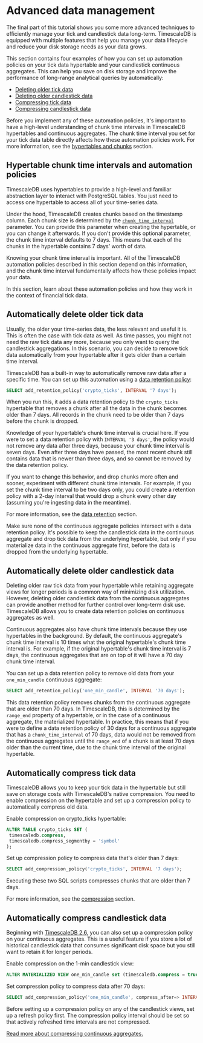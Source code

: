 # Advanced data management
The final part of this tutorial shows you some more advanced techniques
to efficiently manage your tick and candlestick data long-term. TimescaleDB
is equipped with multiple features that help you manage your data lifecycle
and reduce your disk storage needs as your data grows.

This section contains four examples of how you can set up automation policies on your
tick data hypertable and your candlestick continuous aggregates. This can help you 
save on disk storage and improve the performance of long-range analytical queries by
automatically:
* [Deleting older tick data](#automatically-delete-older-tick-data)
* [Deleting older candlestick data](#automatically-delete-older-candlestick-data)
* [Compressing tick data](#automatically-compress-tick-data)
* [Compressing candlestick data](#automatically-compress-candlestick-data)

Before you implement any of these automation policies, it's important to have
a high-level understanding of chunk time intervals in TimescaleDB
hypertables and continuous aggregates. The chunk time interval you set
for your tick data table directly affects how these automation policies
work. For more information, see the 
[hypertables and chunks][chunks] section.

## Hypertable chunk time intervals and automation policies
TimescaleDB uses hypertables to provide a high-level and familiar abstraction
layer to interact with PostgreSQL tables. You just need to access one
hypertable to access all of your time-series data.

Under the hood, TimescaleDB creates chunks based on the timestamp column.
Each chunk size is determined by the [`chunk_time_interval`][interval]
parameter. You can provide this parameter when creating the hypertable, or you can change
it afterwards. If you don't provide this optional parameter, the
chunk time interval defaults to 7 days. This means that each of the
chunks in the hypertable contains 7 days' worth of data.

Knowing your chunk time interval is important. All of the TimescaleDB automation 
policies described in this section depend on this information, and the chunk 
time interval fundamentally affects how these policies impact your data.

In this section, learn about these automation policies and how they work in the
context of financial tick data.

## Automatically delete older tick data
Usually, the older your time-series data, the less relevant and useful it is.
This is often the case with tick data as well. As time passes, you might not
need the raw tick data any more, because you only want to query the candlestick
aggregations. In this scenario, you can decide to remove tick data
automatically from your hypertable after it gets older than a certain time
interval.

TimescaleDB has a built-in way to automatically remove raw data after a
specific time. You can set up this automation using a
[data retention policy][retention]:
```sql
SELECT add_retention_policy('crypto_ticks', INTERVAL '7 days');
```

When you run this, it adds a data retention policy to the `crypto_ticks`
hypertable that removes a chunk after all the data in the chunk becomes
older than 7 days. All records in the chunk need to be
older than 7 days before the chunk is dropped. 

Knowledge of your hypertable's chunk time interval
is crucial here. If you were to set a data retention policy with
`INTERVAL '3 days'`, the policy would not remove any data after three days, because your chunk time interval is seven days. Even after three
days have passed, the most recent chunk still contains data that is newer than three
days, and so cannot be removed by the data retention policy.

If you want to change this behavior, and drop chunks more often and
sooner, experiment with different chunk time intervals. For example, if you
set the chunk time interval to be two days only, you could create a retention
policy with a 2-day interval that would drop a chunk every other day
(assuming you're ingesting data in the meantime).

For more information, see the [data retention][retention] section.

<highlight type="important">
Make sure none of the continuous aggregate policies intersect with a data
retention policy. It's possible to keep the candlestick data in the continuous
aggregate and drop tick data from the underlying hypertable, but only if you
materialize data in the continuous aggregate first, before the data is dropped
from the underlying hypertable.
</highlight>

## Automatically delete older candlestick data
Deleting older raw tick data from your hypertable while retaining aggregate
views for longer periods is a common way of minimizing disk utilization.
However, deleting older candlestick data from the continuous aggregates can
provide another method for further control over long-term disk use.
TimescaleDB allows you to create data retention policies on continuous
aggregates as well.

<highlight type="note">
Continuous aggregates also have chunk time intervals because they use
hypertables in the background. By default, the continuous aggregate's chunk
time interval is 10 times what the original hypertable's chunk time interval is.
For example, if the original hypertable's chunk time interval is 7 days, the
continuous aggregates that are on top of it will have a 70 day chunk time
interval.
</highlight>

You can set up a data retention policy to remove old data from
your `one_min_candle` continuous aggregate:
```sql
SELECT add_retention_policy('one_min_candle', INTERVAL '70 days');
```

This data retention policy removes chunks from the continuous aggregate
that are older than 70 days. In TimescaleDB, this is determined by the
`range_end` property of a hypertable, or in the case of a continuous 
aggregate, the materialized hypertable. In practice, this means that if 
you were to
define a data retention policy of 30 days for a continuous aggregate that has
a `chunk_time_interval` of 70 days, data would not be removed from the
continuous aggregates until the `range_end` of a chunk is at least 70
days older than the current time, due to the chunk time interval of the
original hypertable.

## Automatically compress tick data
TimescaleDB allows you to keep your tick data in the hypertable
but still save on storage costs with TimescaleDB's native compression.
You need to enable compression on the hypertable and set up a compression
policy to automatically compress old data.

Enable compression on crypto_ticks hypertable:
```sql
ALTER TABLE crypto_ticks SET (
 timescaledb.compress,
 timescaledb.compress_segmentby = 'symbol'
);
```

Set up compression policy to compress data that's older than 7 days:
```sql
SELECT add_compression_policy('crypto_ticks', INTERVAL '7 days');
```

Executing these two SQL scripts compresses chunks that are
older than 7 days.

For more information, see the [compression][compression] section.

## Automatically compress candlestick data
Beginning with [TimescaleDB 2.6][release-blog], you can also set up a
compression policy on your continuous aggregates. This is a useful feature
if you store a lot of historical candlestick data that consumes significant
disk space but you still want to retain it for longer periods.

Enable compression on the 1-min candlestick view:
```sql
ALTER MATERIALIZED VIEW one_min_candle set (timescaledb.compress = true);
```

Set compression policy to compress data after 70 days:
```sql
SELECT add_compression_policy('one_min_candle', compress_after=> INTERVAL '70 days');
```

<highlight type="important">
Before setting up a compression policy on any of the candlestick views,
set up a refresh policy first. The compression policy interval should
be set so that actively refreshed time intervals are not compressed.
</highlight>

[Read more about compressing continuous aggregates.][caggs-compress]

[chunks]: https://docs.timescale.com/timescaledb/latest/overview/core-concepts/hypertables-and-chunks/
[interval]: /hypertable/set_chunk_time_interval/
[retention]: /how-to-guides/data-retention/create-a-retention-policy/
[compression]: /how-to-guides/compression/
[release-blog]: https://www.timescale.com/blog/increase-your-storage-savings-with-timescaledb-2-6-introducing-compression-for-continuous-aggregates/
[caggs-compress]: /how-to-guides/continuous-aggregates/compression-on-continuous-aggregates/